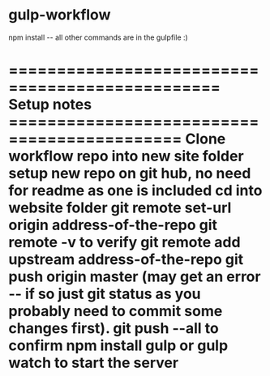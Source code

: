 # gulp-workflow

npm install -- all other commands are in the gulpfile :)


================================================ Setup notes ============================================
Clone workflow repo into new site folder
setup new repo on git hub, no need for readme as one is included
cd into website folder
git remote set-url origin address-of-the-repo
git remote -v to verify
git remote add upstream address-of-the-repo
git push origin master
(may get an error -- if so just git status as you probably need to commit some changes first).
git push --all to confirm
npm install
gulp or gulp watch to start the server
=========================================================================================================
